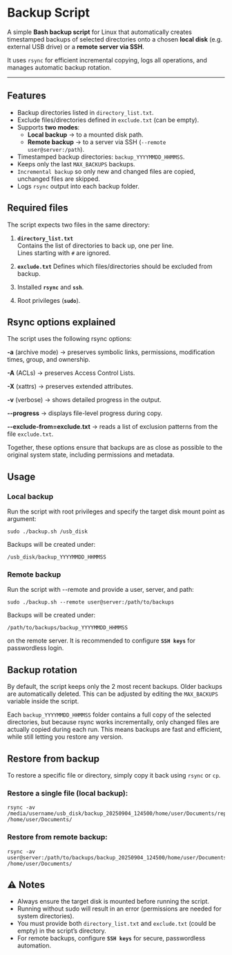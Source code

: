 # Backup Script

A simple **Bash backup script** for Linux that automatically creates timestamped backups of selected directories onto a chosen **local disk** (e.g. external USB drive) or a **remote server via SSH**.  

It uses `rsync` for efficient incremental copying, logs all operations, and manages automatic backup rotation.

---

## Features
- Backup directories listed in `directory_list.txt`.  
- Exclude files/directories defined in `exclude.txt` (can be empty).  
- Supports **two modes**:  
  - **Local backup** → to a mounted disk path.  
  - **Remote backup** → to a server via SSH (`--remote user@server:/path`).  
- Timestamped backup directories: `backup_YYYYMMDD_HHMMSS`.  
- Keeps only the last `MAX_BACKUPS` backups.
- `Incremental backup` so only new and changed files are copied, unchanged files are skipped.    
- Logs `rsync` output into each backup folder.  

## Required files

The script expects two files in the same directory:

1. **`directory_list.txt`**  
   Contains the list of directories to back up, one per line.  
   Lines starting with `#` are ignored.  
2. **`exclude.txt`** 
Defines which files/directories should be excluded from backup.

3. Installed **`rsync`**  and **`ssh`**. 
4. Root privileges (**`sudo`**).

## Rsync options explained

The script uses the following rsync options:

**-a** (archive mode) → preserves symbolic links, permissions, modification times, group, and ownership.

**-A** (ACLs) → preserves Access Control Lists.

**-X** (xattrs) → preserves extended attributes.

**-v** (verbose) → shows detailed progress in the output.

**--progress** → displays file-level progress during copy.

**--exclude-from=exclude.txt** → reads a list of exclusion patterns from the file `exclude.txt`.

Together, these options ensure that backups are as close as possible to the original system state, including permissions and metadata.

## Usage

### Local backup
Run the script with root privileges and specify the target disk mount point as argument:
```
sudo ./backup.sh /usb_disk
```

Backups will be created under:
```
/usb_disk/backup_YYYYMMDD_HHMMSS
```

### Remote backup

Run the script with --remote and provide a user, server, and path:
```
sudo ./backup.sh --remote user@server:/path/to/backups
```

Backups will be created under:
```
/path/to/backups/backup_YYYYMMDD_HHMMSS
```

on the remote server.
It is recommended to configure **`SSH keys`** for passwordless login.

## Backup rotation
By default, the script keeps only the 2 most recent backups.
Older backups are automatically deleted.
This can be adjusted by editing the `MAX_BACKUPS` variable inside the script. 

Each `backup_YYYYMMDD_HHMMSS` folder contains a full copy of the selected directories, but because rsync works incrementally, only changed files are actually copied during each run.
This means backups are fast and efficient, while still letting you restore any version.

## Restore from backup
To restore a specific file or directory, simply copy it back using `rsync` or `cp`.

### Restore a single file (local backup):
```
rsync -av /media/username/usb_disk/backup_20250904_124500/home/user/Documents/report.pdf /home/user/Documents/
```

### Restore from remote backup:
```
rsync -av user@server:/path/to/backups/backup_20250904_124500/home/user/Documents/report.pdf /home/user/Documents/
```

## ⚠️ Notes

- Always ensure the target disk is mounted before running the script.
- Running without sudo will result in an error (permissions are needed for system directories).
- You must provide both `directory_list.txt` and `exclude.txt` (could be empty) in the script’s directory.
- For remote backups, configure **`SSH keys`** for secure, passwordless automation.
